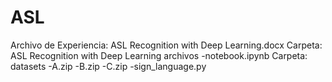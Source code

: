 # ASL
Archivo de Experiencia: ASL Recognition with Deep Learning.docx
Carpeta: ASL Recognition with Deep Learning 
 archivos
 -notebook.ipynb
 Carpeta: datasets
 -A.zip
 -B.zip
 -C.zip
 -sign_language.py
